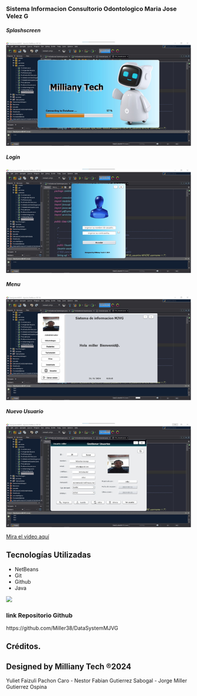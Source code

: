 
<h3>Sistema Informacion Consultorio Odontologico Maria Jose Velez G</h3>

<h5>Splashscreen</h5>

![Preview 1](preview1.jpg)

<h5>Login</h5>

![Preview 2](preview2.jpg)

<h5>Menu</h5>

![Preview 3](preview3.jpg)

<h5>Nuevo Usuario</h5>

![Preview 4](preview4.jpg)

[Mira el video aquí](https://www.youtube.com/enlace-del-video)

## Tecnologías Utilizadas

- NetBeans
- Git
- Github
- Java

<img src="https://skillicons.dev/icons?i=java,git,github" /> <br/>

<h3>link Repositorio Github</h3>
https://github.com/Miller38/DataSystemMJVG

## Créditos.
## Designed by Milliany Tech ®2024
Yuliet Faizuli Pachon Caro - 
Nestor Fabian Gutierrez Sabogal - 
Jorge Miller Gutierrez Ospina
